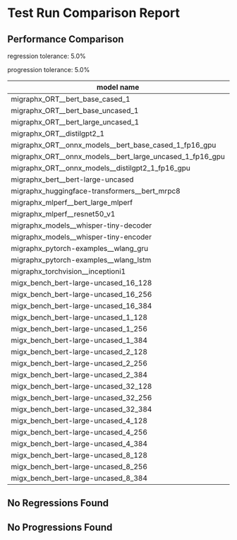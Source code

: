 # Test Run Comparison Report

## Performance Comparison

regression tolerance: 5.0%

progression tolerance: 5.0%

|model name|exit_status|analysis|old_time_ms|new_time_ms|change_ms|percent_change|
|---|---|---|---|---|---|---|
|migraphx_ORT__bert_base_cased_1|PASS|within tol|108.1671|105.9148|-2.2523|-2.08%|
|migraphx_ORT__bert_base_uncased_1|PASS|within tol|106.1228|108.9753|2.8525|2.69%|
|migraphx_ORT__bert_large_uncased_1|PASS|within tol|473.1523|477.9779|4.8256|1.02%|
|migraphx_ORT__distilgpt2_1|PASS|within tol|59.5305|58.0129|-1.5177|-2.55%|
|migraphx_ORT__onnx_models__bert_base_cased_1_fp16_gpu|Numerics|within tol|62.401|62.23|-0.171|-0.27%|
|migraphx_ORT__onnx_models__bert_large_uncased_1_fp16_gpu|Numerics|within tol|267.9967|267.6111|-0.3857|-0.14%|
|migraphx_ORT__onnx_models__distilgpt2_1_fp16_gpu|Numerics|within tol|33.9343|34.035|0.1007|0.3%|
|migraphx_bert__bert-large-uncased|PASS|within tol|18.9882|19.1799|0.1917|1.01%|
|migraphx_huggingface-transformers__bert_mrpc8|PASS|within tol|7.0112|7.118|0.1067|1.52%|
|migraphx_mlperf__bert_large_mlperf|Numerics|regression|26.157|28.2151|2.0582|7.87%|
|migraphx_mlperf__resnet50_v1|PASS|progression|5.2533|4.8261|-0.4272|-8.13%|
|migraphx_models__whisper-tiny-decoder|PASS|progression|47.3851|43.1625|-4.2226|-8.91%|
|migraphx_models__whisper-tiny-encoder|Numerics|within tol|45.5974|46.4441|0.8467|1.86%|
|migraphx_pytorch-examples__wlang_gru|PASS|regression|16.3375|17.6177|1.2802|7.84%|
|migraphx_pytorch-examples__wlang_lstm|PASS|progression|13.0466|8.6814|-4.3651|-33.46%|
|migraphx_torchvision__inceptioni1|PASS|within tol|4.9256|4.9114|-0.0142|-0.29%|
|migx_bench_bert-large-uncased_16_128|PASS|within tol|32.1122|31.7757|-0.3365|-1.05%|
|migx_bench_bert-large-uncased_16_256|PASS|within tol|53.6435|53.962|0.3185|0.59%|
|migx_bench_bert-large-uncased_16_384|Numerics|within tol|71.3833|70.5189|-0.8644|-1.21%|
|migx_bench_bert-large-uncased_1_128|PASS|within tol|12.1225|12.0231|-0.0994|-0.82%|
|migx_bench_bert-large-uncased_1_256|PASS|within tol|12.3474|12.4442|0.0968|0.78%|
|migx_bench_bert-large-uncased_1_384|PASS|progression|51.2331|19.2652|-31.968|-62.4%|
|migx_bench_bert-large-uncased_2_128|PASS|within tol|12.8644|12.759|-0.1053|-0.82%|
|migx_bench_bert-large-uncased_2_256|PASS|within tol|13.3455|13.3193|-0.0262|-0.2%|
|migx_bench_bert-large-uncased_2_384|PASS|within tol|20.7628|20.952|0.1892|0.91%|
|migx_bench_bert-large-uncased_32_128|PASS|within tol|66.0914|65.9259|-0.1655|-0.25%|
|migx_bench_bert-large-uncased_32_256|PASS|within tol|99.8043|98.4758|-1.3285|-1.33%|
|migx_bench_bert-large-uncased_32_384|Numerics|within tol|141.0938|139.126|-1.9678|-1.39%|
|migx_bench_bert-large-uncased_4_128|PASS|within tol|14.416|14.6283|0.2123|1.47%|
|migx_bench_bert-large-uncased_4_256|PASS|within tol|16.3736|16.6852|0.3116|1.9%|
|migx_bench_bert-large-uncased_4_384|PASS|progression|85.362|26.2952|-59.0668|-69.2%|
|migx_bench_bert-large-uncased_8_128|PASS|within tol|19.0823|19.0296|-0.0527|-0.28%|
|migx_bench_bert-large-uncased_8_256|PASS|within tol|26.5195|26.3755|-0.1441|-0.54%|
|migx_bench_bert-large-uncased_8_384|PASS|within tol|39.3453|39.2896|-0.0557|-0.14%|

## No Regressions Found

## No Progressions Found

